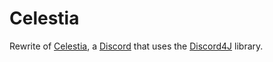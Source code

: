 Celestia
=====
Rewrite of [Celestia](https://github.com/phantamanta44/Celestia), a [Discord](https://discordapp.com) that uses the [Discord4J](https://github.com/austinv11/Discord4J) library.
